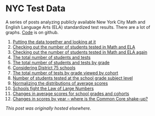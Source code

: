 # NYC Test Data



A series of posts analyzing publicly available New York City Math and English Language Arts (ELA) standardized test results. There are a lot of graphs.&#160;<a href="https://github.com/ajschumacher/NYCtests">Code</a>&#160;is on github.

 1. <a href="/2013/11/13/nyc-standardized-test-results-putting-the-data-together-and-looking-at-it/">Putting the data together and looking at it</a>
 2. <a href="/2013/11/14/nyc-standardized-test-results-checking-out-the-number-of-students-tested-in-math-and-ela/">Checking out the number of students tested in Math and ELA</a>
 3. <a href="/2013/11/15/nyc-standardized-test-results-checking-out-the-number-of-students-tested-in-math-and-ela-again/">Checking out the number of students tested in Math and ELA again</a>
 4. <a href="/2013/11/15/nyc-standardized-test-results-the-total-number-of-students-and-tests/">The total number of students and tests</a>
 5. <a href="/2013/11/16/nyc-standardized-test-results-the-total-number-of-students-and-tests-by-grade/">The total number of students and tests by grade</a>
 6. <a href="/2013/11/16/nyc-standardized-test-results-considering-district-75-schools/">Considering District 75 schools</a>
 7. <a href="/2013/11/16/nyc-standardized-test-results-the-total-number-of-tests-by-grade-viewed-by-cohort/">The total number of tests by grade viewed by cohort</a>
 8. <a href="/2013/11/17/nyc-standardized-test-results-number-of-students-tested-at-the-school-grade-subject-level/">Number of students tested at the school grade subject level</a>
 9. <a href="/2013/11/17/nyc-standardized-test-results-normalizing-the-distributions-of-average-scores/">Normalizing the distributions of average scores</a>
10. <a href="/2013/11/18/nyc-standardized-test-results-schools-fight-the-law-of-large-numbers/">Schools fight the Law of Large Numbers</a>
11. <a href="/2013/11/19/nyc-standardized-test-results-changes-in-average-scores-for-school-grades-and-cohorts/">Changes in average scores for school grades and cohorts</a>
12. <a href="/2013/11/20/nyc-standardized-test-results-changes-in-average-scores-by-year-where-is-the-common-core-shake-up/">Changes in scores by year &#8211; where is the Common Core shake-up?</a>

*This post was originally hosted elsewhere.*
